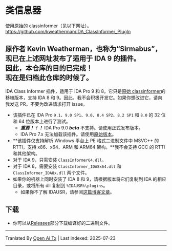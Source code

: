 # 类信息器  
使用原始的 classinformer（见以下网址）。  
https://github.com/kweatherman/IDA_ClassInformer_PlugIn  

原作者 Kevin Weatherman，也称为“Sirmabus”，现已在上述网址发布了适用于 IDA 9 的插件。  
因此，本仓库的目的已完成！  
现在是归档此仓库的时候了。  
---------------------------------  

IDA Class Informer 插件，适用于 IDA Pro 9 和 8。它只是[原始 classinformer](https://sourceforge.net/projects/classinformer/)的移植版本，支持 IDA 8 和 9。因此，我不会积极开发它。如果你想改进它，请向我发送 PR。不要为改进请求打开 issue。  

 - 该插件已在 IDA Pro `9.1`、`9.0 SP1`、`9.0`、`8.4 SP2`、`8.2 SP1` 和 `8.0` 的 32 位和 64 位版本上进行了测试。  
   - ***重要！！！*** IDA Pro 9.0 ***beta*** 不支持。请使用正式发布版本。  
   - IDA Pro 7.x 无法加载该插件。请使用[原始版本](https://sourceforge.net/projects/classinformer/)。  
 - **该插件仅支持解析 Windows 平台上 PE 格式二进制文件中 MSVC++ 的 RTTI，支持 x86、x64、ARM 和 ARM64 架构。**我不会支持 GCC 的 RTTI 和其他架构。  
 - 对于 IDA 9，只需安装 `ClassInformer64.dll`。  
 - 对于 IDA 8，需要安装 `ClassInformer_IDA8x64.dll` 和 `ClassInformer_IDA8x.dll` 两个文件。  
 - 如果你的机器上同时安装了 IDA 8 和 9，请根据版本将它们复制到 IDA 的相应目录，或将所有 dll 复制到 `%IDAUSR%\plugins`。  
   - 如果你不了解 IDAUSR，请参阅[这篇博客文章](https://hex-rays.com/blog/igors-tip-of-the-week-33-idas-user-directory-idausr)。  

## 下载  
- 你可以从[Releases](../../releases)部分下载编译好的二进制文件。


---

Tranlated By [Open Ai Tx](https://github.com/OpenAiTx/OpenAiTx) | Last indexed: 2025-07-23

---